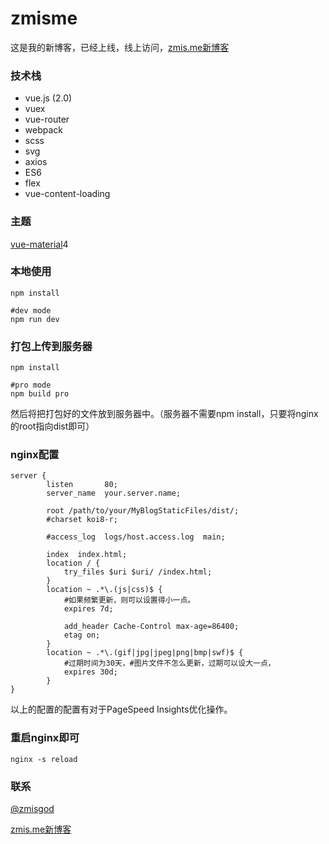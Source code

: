 # zmisme

这是我的新博客，已经上线，线上访问，<a href="https://zmis.me">zmis.me新博客</a>

### 技术栈

- vue.js (2.0)
- vuex
- vue-router
- webpack
- scss
- svg
- axios
- ES6
- flex
- vue-content-loading

### 主题
<a href="https://github.com/vuematerial/vue-material">vue-material</a>4

### 本地使用
```
npm install

#dev mode
npm run dev
```

### 打包上传到服务器
```
npm install

#pro mode
npm build pro
```
然后将把打包好的文件放到服务器中。（服务器不需要npm install，只要将nginx的root指向dist即可）

### nginx配置
```
server {
        listen       80;
        server_name  your.server.name;

        root /path/to/your/MyBlogStaticFiles/dist/;
        #charset koi8-r;

        #access_log  logs/host.access.log  main;

        index  index.html;
        location / {
            try_files $uri $uri/ /index.html;
        }
        location ~ .*\.(js|css)$ {
            #如果频繁更新，则可以设置得小一点。
            expires 7d;

            add_header Cache-Control max-age=86400;
            etag on;
        }
        location ~ .*\.(gif|jpg|jpeg|png|bmp|swf)$ {
            #过期时间为30天，#图片文件不怎么更新，过期可以设大一点，
            expires 30d;
        }
}
```
以上的配置的配置有对于PageSpeed Insights优化操作。

### 重启nginx即可
```
nginx -s reload
```

### 联系

<a href="https://weibo.com/zmisgod">@zmisgod</a>

<a href="https://zmis.me">zmis.me新博客</a>